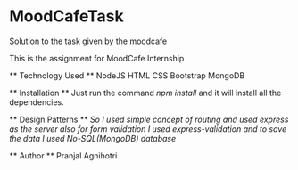 # MoodCafeTask
Solution to the task given by the moodcafe


This is the  assignment for MoodCafe Internship

** Technology Used **
NodeJS
HTML
CSS
Bootstrap
MongoDB

** Installation **
Just run the command *npm install* and it will install all the dependencies.


** Design Patterns **
*So I used simple concept of routing and used express as the server also for form validation I used express-validation and to save the data I used No-SQL(MongoDB) database*

** Author **
Pranjal Agnihotri
